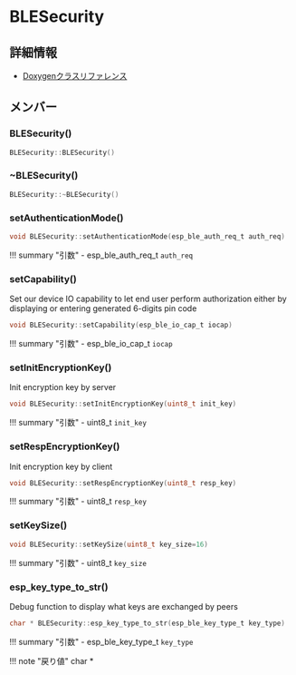 # BLESecurity



## 詳細情報

- [Doxygenクラスリファレンス](https://lang-ship.com/reference/ESP32/1.0.2/class_b_l_e_security.html)

## メンバー

### BLESecurity()



```c
BLESecurity::BLESecurity()
```



### ~BLESecurity()



```c
BLESecurity::~BLESecurity()
```



### setAuthenticationMode()



```c
void BLESecurity::setAuthenticationMode(esp_ble_auth_req_t auth_req)
```

!!! summary "引数"
	- esp_ble_auth_req_t `auth_req` 



### setCapability()
Set our device IO capability to let end user perform authorization either by displaying or entering generated 6-digits pin code


```c
void BLESecurity::setCapability(esp_ble_io_cap_t iocap)
```

!!! summary "引数"
	- esp_ble_io_cap_t `iocap` 



### setInitEncryptionKey()
Init encryption key by server


```c
void BLESecurity::setInitEncryptionKey(uint8_t init_key)
```

!!! summary "引数"
	- uint8_t `init_key` 



### setRespEncryptionKey()
Init encryption key by client


```c
void BLESecurity::setRespEncryptionKey(uint8_t resp_key)
```

!!! summary "引数"
	- uint8_t `resp_key` 



### setKeySize()



```c
void BLESecurity::setKeySize(uint8_t key_size=16)
```

!!! summary "引数"
	- uint8_t `key_size` 



### esp_key_type_to_str()
Debug function to display what keys are exchanged by peers


```c
char * BLESecurity::esp_key_type_to_str(esp_ble_key_type_t key_type)
```

!!! summary "引数"
	- esp_ble_key_type_t `key_type` 

!!! note "戻り値"
	char *



